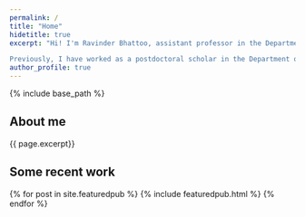 ```yaml
---
permalink: /
title: "Home"
hidetitle: true
excerpt: "Hi! I'm Ravinder Bhattoo, assistant professor in the Department of [Civil Engineering](https://ce.iiti.ac.in/) at the [Indian Institute of Technology Indore](https://iiti.ac.in/). My research focus areas are machine learning-aided structural design, multiscale material modeling, physics-informed machine learning, graph neural networks, dynamic fracture and crack propagation on ballistic impact, molecular dynamics, and peridynamics.

Previously, I have worked as a postdoctoral scholar in the Department of [Civil and Environmental Engineering](https://engineering.wisc.edu/departments/civil-environmental-engineering/) at the [University of Wisconsin-Madison](https://www.wisc.edu/) and as an early doc scholar in the Department of Civil Engineering at the [Indian Institute of Technology Delhi](https://home.iitd.ac.in). I earned my Ph.D. in Civil Engineering from the Indian Institute of Technology Delhi in January 2023, and my B. Tech. in Civil Engineering from the [Indian Institute of Technology Roorkee](https://www.iitr.ac.in) in June 2015. My Ph.D. research focused on data-driven modeling and physics-informed machine learning for glass discovery."
author_profile: true
---
```



{% include base_path %}

## About me

{{ page.excerpt}}

## Some recent work

{% for post in site.featuredpub %}
    {% include featuredpub.html %}
{% endfor %}

